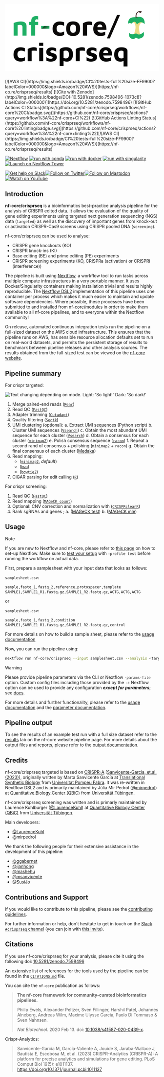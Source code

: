 <h1>
  <picture>
    <source media="(prefers-color-scheme: dark)" srcset="docs/images/nf-core-crisprseq_logo_dark.png">
    <img alt="nf-core/crisprseq" src="docs/images/nf-core-crisprseq_logo_light.png">
  </picture>
</h1>
[![AWS CI](https://img.shields.io/badge/CI%20tests-full%20size-FF9900?labelColor=000000&logo=Amazon%20AWS)](https://nf-co.re/crisprseq/results)
[![Cite with Zenodo](http://img.shields.io/badge/DOI-10.5281/zenodo.7598496-1073c8?labelColor=000000)](https://doi.org/10.5281/zenodo.7598496)
[![GitHub Actions CI Status](https://github.com/nf-core/crisprseq/workflows/nf-core%20CI/badge.svg)](https://github.com/nf-core/crisprseq/actions?query=workflow%3A%22nf-core+CI%22)
[![GitHub Actions Linting Status](https://github.com/nf-core/crisprseq/workflows/nf-core%20linting/badge.svg)](https://github.com/nf-core/crisprseq/actions?query=workflow%3A%22nf-core+linting%22)[![AWS CI](https://img.shields.io/badge/CI%20tests-full%20size-FF9900?labelColor=000000&logo=Amazon%20AWS)](https://nf-co.re/crisprseq/results)

[![Nextflow](https://img.shields.io/badge/nextflow%20DSL2-%E2%89%A523.04.0-23aa62.svg)](https://www.nextflow.io/)
[![run with conda](http://img.shields.io/badge/run%20with-conda-3EB049?labelColor=000000&logo=anaconda)](https://docs.conda.io/en/latest/)
[![run with docker](https://img.shields.io/badge/run%20with-docker-0db7ed?labelColor=000000&logo=docker)](https://www.docker.com/)
[![run with singularity](https://img.shields.io/badge/run%20with-singularity-1d355c.svg?labelColor=000000)](https://sylabs.io/docs/)
[![Launch on Nextflow Tower](https://img.shields.io/badge/Launch%20%F0%9F%9A%80-Nextflow%20Tower-%234256e7)](https://tower.nf/launch?pipeline=https://github.com/nf-core/crisprseq)

[![Get help on Slack](http://img.shields.io/badge/slack-nf--core%20%23crisprseq-4A154B?labelColor=000000&logo=slack)](https://nfcore.slack.com/channels/crisprseq)[![Follow on Twitter](http://img.shields.io/badge/twitter-%40nf__core-1DA1F2?labelColor=000000&logo=twitter)](https://twitter.com/nf_core)[![Follow on Mastodon](https://img.shields.io/badge/mastodon-nf__core-6364ff?labelColor=FFFFFF&logo=mastodon)](https://mstdn.science/@nf_core)[![Watch on YouTube](http://img.shields.io/badge/youtube-nf--core-FF0000?labelColor=000000&logo=youtube)](https://www.youtube.com/c/nf-core)

## Introduction

**nf-core/crisprseq** is a bioinformatics best-practice analysis pipeline for the analysis of CRISPR edited data. It allows the evaluation of the quality of gene editing experiments using targeted next generation sequencing (NGS) data (`targeted`) as well as the discovery of important genes from knock-out or activation CRISPR-Cas9 screens using CRISPR pooled DNA (`screening`).

nf-core/crisprseq can be used to analyse:

- CRISPR gene knockouts (KO)
- CRISPR knock-ins (KI)
- Base editing (BE) and prime editing (PE) experiments
- CRISPR screening experiments (KO, CRISPRa (activation) or CRISPRi (interference))

The pipeline is built using [Nextflow](https://www.nextflow.io), a workflow tool to run tasks across multiple compute infrastructures in a very portable manner. It uses Docker/Singularity containers making installation trivial and results highly reproducible. The [Nextflow DSL2](https://www.nextflow.io/docs/latest/dsl2.html) implementation of this pipeline uses one container per process which makes it much easier to maintain and update software dependencies. Where possible, these processes have been submitted to and installed from [nf-core/modules](https://github.com/nf-core/modules) in order to make them available to all nf-core pipelines, and to everyone within the Nextflow community!

On release, automated continuous integration tests run the pipeline on a full-sized dataset on the AWS cloud infrastructure. This ensures that the pipeline runs on AWS, has sensible resource allocation defaults set to run on real-world datasets, and permits the persistent storage of results to benchmark between pipeline releases and other analysis sources. The results obtained from the full-sized test can be viewed on the [nf-core website](https://nf-co.re/crisprseq/results).

## Pipeline summary

For crispr targeted:

<picture>
  <source media="(prefers-color-scheme: dark)" srcset="https://raw.githubusercontent.com/nf-core/crisprseq/dev/docs/images/crisprseq_targeted_metro_map_dark.png">
  <img alt="Text changing depending on mode. Light: 'So light!' Dark: 'So dark!'" src="https://raw.githubusercontent.com/nf-core/crisprseq/dev/docs/images/crisprseq_targeted_metro_map.png">
</picture>

1. Merge paired-end reads ([`Pear`](https://cme.h-its.org/exelixis/web/software/pear/doc.html))
2. Read QC ([`FastQC`](https://www.bioinformatics.babraham.ac.uk/projects/fastqc/))
3. Adapter trimming ([`Cutadapt`](http://dx.doi.org/10.14806/ej.17.1.200))
4. Quality filtering ([`Seqtk`](https://github.com/lh3/seqtk))
5. UMI clustering (optional):
   a. Extract UMI sequences (Python script)
   b. Cluster UMI sequences ([`Vsearch`](https://github.com/torognes/vsearch))
   c. Obtain the most abundant UMI sequence for each cluster ([`Vsearch`](https://github.com/torognes/vsearch))
   d. Obtain a consensus for each cluster ([`minimap2`](https://github.com/lh3/minimap2))
   e. Polish consensus sequence ([`racon`](https://github.com/lbcb-sci/racon))
   f. Repeat a second rand of consensus + polishing (`minimap2` + `racon`)
   g. Obtain the final consensus of each cluster ([Medaka](https://nanoporetech.github.io/medaka/index.html))
6. Read mapping:
   - ([`minimap2`](https://github.com/lh3/minimap2), _default_)
   - ([`bwa`](http://bio-bwa.sourceforge.net/))
   - ([`bowtie2`](http://bowtie-bio.sourceforge.net/bowtie2/index.shtml))
7. CIGAR parsing for edit calling ([`R`](https://www.r-project.org/))

For crispr screening:

1. Read QC ([`FastQC`](https://www.bioinformatics.babraham.ac.uk/projects/fastqc/))
2. Read mapping ([`MAGeCK count`](https://sourceforge.net/p/mageck/wiki/usage/#count))
3. Optional: CNV correction and normalization with ([`CRISPRcleanR`](https://github.com/francescojm/CRISPRcleanR))
4. Rank sgRNAs and genes ;
   a. ([MAGeCK test](https://sourceforge.net/p/mageck/wiki/usage/#test))
   b. ([MAGeCK mle](https://sourceforge.net/p/mageck/wiki/Home/#mle))

## Usage

> [!NOTE]
> If you are new to Nextflow and nf-core, please refer to [this page](https://nf-co.re/docs/usage/installation) on how to set-up Nextflow. Make sure to [test your setup](https://nf-co.re/docs/usage/introduction#how-to-run-a-pipeline) with `-profile test` before running the workflow on actual data.

First, prepare a samplesheet with your input data that looks as follows:

`samplesheet.csv`:

```csv
sample,fastq_1,fastq_2,reference,protospacer,template
SAMPLE1,SAMPLE1_R1.fastq.gz,SAMPLE1_R2.fastq.gz,ACTG,ACTG,ACTG
```

or

`samplesheet.csv`:

```csv
sample,fastq_1,fastq_2,condition
SAMPLE1,SAMPLE1_R1.fastq.gz,SAMPLE1_R2.fastq.gz,control
```

For more details on how to build a sample sheet, please refer to the [usage documentation](https://nf-co.re/crisprseq/usage)

Now, you can run the pipeline using:

```bash
nextflow run nf-core/crisprseq --input samplesheet.csv --analysis <targeted/screening> --outdir <OUTDIR> -profile <docker/singularity/podman/shifter/charliecloud/conda/institute>
```

> [!WARNING]
> Please provide pipeline parameters via the CLI or Nextflow `-params-file` option. Custom config files including those provided by the `-c` Nextflow option can be used to provide any configuration _**except for parameters**_;
> see [docs](https://nf-co.re/usage/configuration#custom-configuration-files).

For more details and further functionality, please refer to the [usage documentation](https://nf-co.re/crisprseq/usage) and the [parameter documentation](https://nf-co.re/crisprseq/parameters).

## Pipeline output

To see the results of an example test run with a full size dataset refer to the [results](https://nf-co.re/crisprseq/results) tab on the nf-core website pipeline page.
For more details about the output files and reports, please refer to the
[output documentation](https://nf-co.re/crisprseq/output).

## Credits

nf-core/crisprseq targeted is based on [CRISPR-A](https://doi.org/10.1101/2022.09.02.506351) [[Sanvicente-García, et.al. (2023)](https://doi.org/10.1371/journal.pcbi.1011137)], originally written by Marta Sanvicente García at [Translational Synthetic Biology](https://synbio.upf.edu/) from [Universitat Pompeu Fabra](https://www.upf.edu/home).
It was re-written in Nextflow DSL2 and is primarily maintained by Júlia Mir Pedrol ([@mirpedrol](https://github.com/mirpedrol)) at [Quantitative Biology Center (QBiC)](https://www.qbic.uni-tuebingen.de/) from [Universität Tübingen](https://uni-tuebingen.de/en/).

nf-core/crisprseq screening was written and is primarly maintained by Laurence Kuhlburger ([@LaurenceKuhl](https://github.com/LaurenceKuhl)) at [Quantitative Biology Center (QBiC)](https://www.qbic.uni-tuebingen.de/) from [Universität Tübingen](https://uni-tuebingen.de/en/).

Main developers:

- [@LaurenceKuhl](https://github.com/LaurenceKuhl)
- [@mirpedrol](https://github.com/mirpedrol)

We thank the following people for their extensive assistance in the development of this pipeline:

- [@ggabernet](https://github.com/ggabernet)
- [@jianhong](https://github.com/jianhong)
- [@mashehu](https://github.com/mashehu)
- [@msanvicente](https://github.com/msanvicente)
- [@SusiJo](https://github.com/SusiJo)

## Contributions and Support

If you would like to contribute to this pipeline, please see the [contributing guidelines](.github/CONTRIBUTING.md).

For further information or help, don't hesitate to get in touch on the [Slack `#crisprseq` channel](https://nfcore.slack.com/channels/crisprseq) (you can join with [this invite](https://nf-co.re/join/slack)).

## Citations

If you use nf-core/crisprseq for your analysis, please cite it using the following doi: [10.5281/zenodo.7598496](https://doi.org/10.5281/zenodo.7598496)

An extensive list of references for the tools used by the pipeline can be found in the [`CITATIONS.md`](CITATIONS.md) file.

You can cite the `nf-core` publication as follows:

> **The nf-core framework for community-curated bioinformatics pipelines.**
>
> Philip Ewels, Alexander Peltzer, Sven Fillinger, Harshil Patel, Johannes Alneberg, Andreas Wilm, Maxime Ulysse Garcia, Paolo Di Tommaso & Sven Nahnsen.
>
> _Nat Biotechnol._ 2020 Feb 13. doi: [10.1038/s41587-020-0439-x](https://dx.doi.org/10.1038/s41587-020-0439-x).

Crispr-Analytics:

> Sanvicente-García M, García-Valiente A, Jouide S, Jaraba-Wallace J, Bautista E, Escobosa M, et al. (2023)
> CRISPR-Analytics (CRISPR-A): A platform for precise analytics and simulations for gene editing. PLoS Comput Biol 19(5): e1011137. https://doi.org/10.1371/journal.pcbi.1011137
